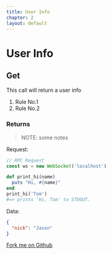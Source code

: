 ```yaml
---
title: User Info
chapter: 2
layout: default
---
```


# User Info

## Get

This call will return a user info

1. Rule No.1
2. Rule No.2

### Returns

> NOTE: some notes

Request:

```javascript
// RPC Request
const ws = new WebSocket('localhost')
```
```ruby
def print_hi(name)
  puts "Hi, #{name}"
end
print_hi('Tom')
#=> prints 'Hi, Tom' to STDOUT.
```

Data:
```json
{
  "nick": "Jason"
}
```


[Fork me on Github](http://www.github.com)
